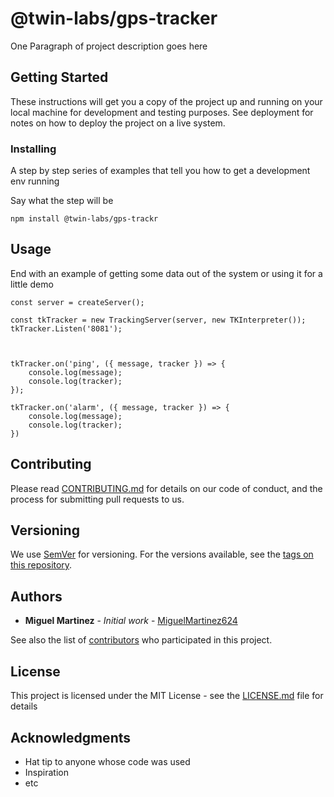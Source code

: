 # @twin-labs/gps-tracker

One Paragraph of project description goes here

## Getting Started

These instructions will get you a copy of the project up and running on your local machine for development and testing purposes. See deployment for notes on how to deploy the project on a live system.



### Installing

A step by step series of examples that tell you how to get a development env running

Say what the step will be

```
npm install @twin-labs/gps-trackr
```


## Usage
End with an example of getting some data out of the system or using it for a little demo

```
const server = createServer();

const tkTracker = new TrackingServer(server, new TKInterpreter());
tkTracker.Listen('8081');



tkTracker.on('ping', ({ message, tracker }) => {
    console.log(message);
    console.log(tracker);
});

tkTracker.on('alarm', ({ message, tracker }) => {
    console.log(message);
    console.log(tracker);
})
```

## Contributing

Please read [CONTRIBUTING.md](https://gist.github.com/PurpleBooth/b24679402957c63ec426) for details on our code of conduct, and the process for submitting pull requests to us.

## Versioning

We use [SemVer](http://semver.org/) for versioning. For the versions available, see the [tags on this repository](https://github.com/your/project/tags). 

## Authors

* **Miguel Martinez** - *Initial work* - [MiguelMartinez624](https://github.com/MiguelMartinez624)

See also the list of [contributors](https://github.com/your/project/contributors) who participated in this project.

## License

This project is licensed under the MIT License - see the [LICENSE.md](LICENSE.md) file for details

## Acknowledgments

* Hat tip to anyone whose code was used
* Inspiration
* etc

